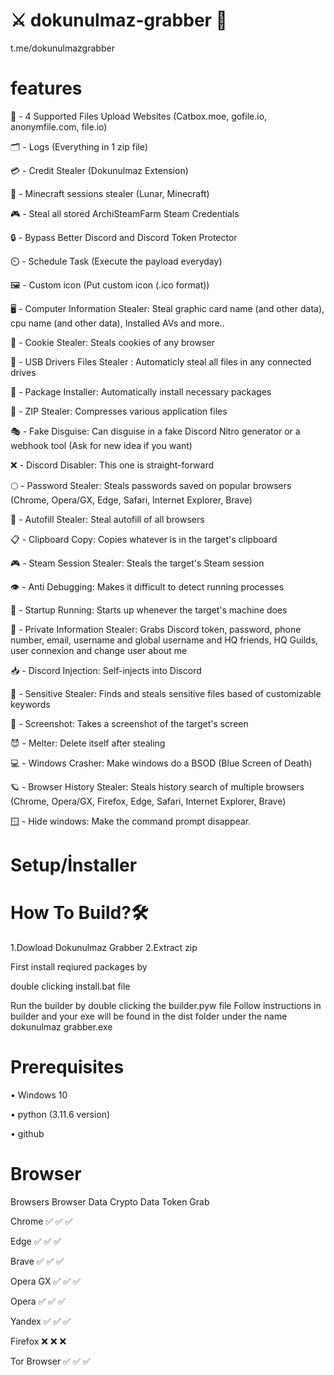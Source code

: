 # ⚔️ dokunulmaz-grabber 👹
t.me/dokunulmazgrabber


# features
📁 - 4 Supported Files Upload Websites (Catbox.moe, gofile.io, anonymfile.com, file.io)

🗂️ - Logs (Everything in 1 zip file)

💳 - Credit Stealer (Dokunulmaz Extension)

🧊 - Minecraft sessions stealer (Lunar, Minecraft)

🎮 - Steal all stored ArchiSteamFarm Steam Credentials

🔒 - Bypass Better Discord and Discord Token Protector

⏲️ - Schedule Task (Execute the payload everyday)

🖼️ - Custom icon (Put custom icon (.ico format)) 



 

🖥️ - Computer Information Stealer: Steal graphic card name (and other data), cpu name (and other data), Installed AVs and more.. 


🍪 - Cookie Stealer: Steals cookies of any browser

💾 - USB Drivers Files Stealer : Automaticly steal all files in any connected drives

🤖 - Package Installer: Automatically install necessary packages

📁 - ZIP Stealer: Compresses various application files

🎭 - Fake Disguise: Can disguise in a fake Discord Nitro generator or a webhook tool (Ask for new idea if you want)

❌ - Discord Disabler: This one is straight-forward

🌕 - Password Stealer: Steals passwords saved on popular browsers (Chrome, Opera/GX, Edge, Safari, Internet Explorer, Brave)

📝 - Autofill Stealer: Steal autofill of all browsers

📋 - Clipboard Copy: Copies whatever is in the target's clipboard

🎮 - Steam Session Stealer: Steals the target's Steam session

👁️ - Anti Debugging: Makes it difficult to detect running processes

 🐀 - Startup Running: Starts up whenever the target's machine does

👥 - Private Information Stealer: Grabs Discord token, password, phone number, email, username and global username and HQ friends, HQ Guilds, user connexion and change user about me

📥 - Discord Injection: Self-injects into Discord

📂 - Sensitive Stealer: Finds and steals sensitive files based of customizable keywords

📸 - Screenshot: Takes a screenshot of the target's screen

😈 - Melter: Delete itself after stealing

💻 - Windows Crasher: Make windows do a BSOD (Blue Screen of Death)

🪐 - Browser History Stealer: Steals history search of multiple browsers (Chrome, Opera/GX, Firefox, Edge, Safari, Internet Explorer, Brave)

🪟 - Hide windows: Make the command prompt disappear.
# Setup/İnstaller

# How To Build?🛠️
1.Dowload Dokunulmaz Grabber
2.Extract zip

First install reqiured packages by

double clicking install.bat file

Run the builder by double clicking the builder.pyw file
Follow instructions in builder and your exe will be found in the dist folder under the name dokunulmaz grabber.exe

# Prerequisites
• Windows 10

• python (3.11.6 version)

• github



# Browser 
Browsers	Browser
Data	Crypto Data	Token Grab

Chrome	✅	✅	✅

Edge	✅	✅	✅

Brave	✅	✅	✅

Opera GX	✅	✅	✅

Opera	✅	✅	✅

Yandex	✅	✅	✅

Firefox	❌ ❌ ❌

Tor Browser ✅ ✅ ✅






